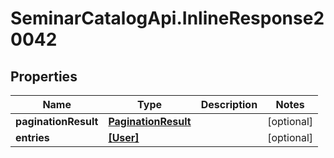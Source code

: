 # SeminarCatalogApi.InlineResponse20042

## Properties
Name | Type | Description | Notes
------------ | ------------- | ------------- | -------------
**paginationResult** | [**PaginationResult**](PaginationResult.md) |  | [optional] 
**entries** | [**[User]**](User.md) |  | [optional] 


